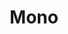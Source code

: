 ---
codehost: https://github.com/https://github.com/mono/mono
logohandle: mono-project
sort: mono-project
title: Mono
website: http://www.mono-project.com/
---